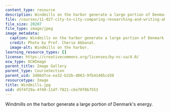 ```yaml
---
content_type: resource
description: Windmills on the harbor generate a large portion of Denmark's energy.
file: /courses/11-027-city-to-city-comparing-researching-and-writing-about-cities-spring-2006/d5f4f29a4f4911df7821c6e70f0b7553_Windmills.jpg
file_size: 20207
file_type: image/jpeg
image_metadata:
  caption: Windmills on the harbor generate a large portion of Denmark's energy.
  credit: Photo by Prof. Cherie Abbanat.
  image-alt: Windmills on the harbor.
learning_resource_types: []
license: https://creativecommons.org/licenses/by-nc-sa/4.0/
ocw_type: OCWImage
parent_title: Image Gallery
parent_type: CourseSection
parent_uid: 3d86dfce-ea32-b32b-d063-9fb41405cd30
resourcetype: Image
title: Windmills.jpg
uid: d5f4f29a-4f49-11df-7821-c6e70f0b7553
---
```

Windmills on the harbor generate a large portion of Denmark's energy.